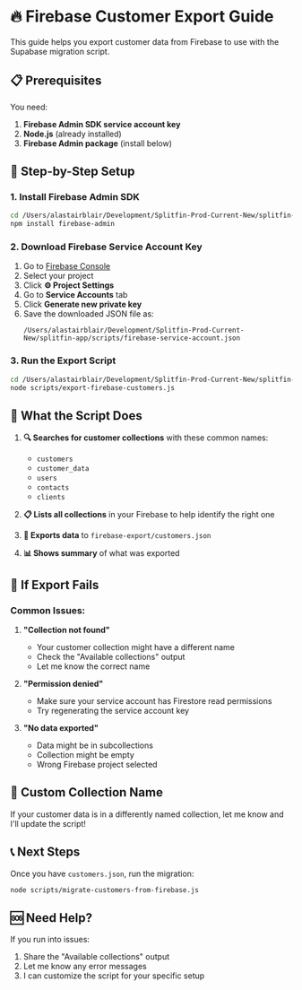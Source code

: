 # 🔥 Firebase Customer Export Guide

This guide helps you export customer data from Firebase to use with the Supabase migration script.

## 📋 Prerequisites

You need:
1. **Firebase Admin SDK service account key**
2. **Node.js** (already installed)
3. **Firebase Admin package** (install below)

## 🚀 Step-by-Step Setup

### 1. Install Firebase Admin SDK
```bash
cd /Users/alastairblair/Development/Splitfin-Prod-Current-New/splitfin-app
npm install firebase-admin
```

### 2. Download Firebase Service Account Key

1. Go to [Firebase Console](https://console.firebase.google.com)
2. Select your project
3. Click **⚙️ Project Settings**
4. Go to **Service Accounts** tab
5. Click **Generate new private key**
6. Save the downloaded JSON file as:
   ```
   /Users/alastairblair/Development/Splitfin-Prod-Current-New/splitfin-app/scripts/firebase-service-account.json
   ```

### 3. Run the Export Script
```bash
cd /Users/alastairblair/Development/Splitfin-Prod-Current-New/splitfin-app
node scripts/export-firebase-customers.js
```

## 📁 What the Script Does

1. **🔍 Searches for customer collections** with these common names:
   - `customers`
   - `customer_data` 
   - `users`
   - `contacts`
   - `clients`

2. **📋 Lists all collections** in your Firebase to help identify the right one

3. **💾 Exports data** to `firebase-export/customers.json`

4. **📊 Shows summary** of what was exported

## 🔧 If Export Fails

### Common Issues:

1. **"Collection not found"**
   - Your customer collection might have a different name
   - Check the "Available collections" output
   - Let me know the correct name

2. **"Permission denied"**
   - Make sure your service account has Firestore read permissions
   - Try regenerating the service account key

3. **"No data exported"**
   - Data might be in subcollections
   - Collection might be empty
   - Wrong Firebase project selected

## 🎯 Custom Collection Name

If your customer data is in a differently named collection, let me know and I'll update the script!

## 📞 Next Steps

Once you have `customers.json`, run the migration:
```bash
node scripts/migrate-customers-from-firebase.js
```

## 🆘 Need Help?

If you run into issues:
1. Share the "Available collections" output
2. Let me know any error messages
3. I can customize the script for your specific setup